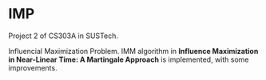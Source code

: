 # IMP
Project 2 of CS303A in SUSTech.

Influencial Maximization Problem. IMM algorithm in **Influence Maximization in Near-Linear Time: A Martingale Approach** is implemented, with some improvements.
